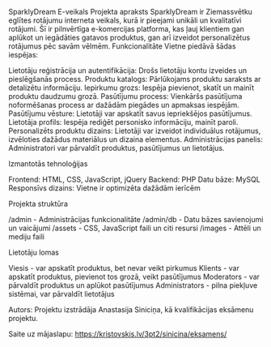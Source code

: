 SparklyDream E-veikals
Projekta apraksts
SparklyDream ir Ziemassvētku eglītes rotājumu interneta veikals, kurā ir pieejami unikāli un kvalitatīvi rotājumi. Šī ir pilnvērtīga e-komercijas platforma, kas ļauj klientiem gan aplūkot un iegādāties gatavos produktus, gan arī izveidot personalizētus rotājumus pēc savām vēlmēm.
Funkcionalitāte
Vietne piedāvā šādas iespējas:

Lietotāju reģistrācija un autentifikācija: Drošs lietotāju kontu izveides un pieslēgšanās process.
Produktu katalogs: Pārlūkojams produktu saraksts ar detalizētu informāciju.
Iepirkumu grozs: Iespēja pievienot, skatīt un mainīt produktu daudzumu grozā.
Pasūtījumu process: Vienkāršs pasūtījuma noformēšanas process ar dažādām piegādes un apmaksas iespējām.
Pasūtījumu vēsture: Lietotāji var apskatīt savus iepriekšējos pasūtījumus.
Lietotāja profils: Iespēja rediģēt personisko informāciju, mainīt paroli.
Personalizēts produktu dizains: Lietotāji var izveidot individuālus rotājumus, izvēloties dažādus materiālus un dizaina elementus.
Administrācijas panelis: Administratori var pārvaldīt produktus, pasūtījumus un lietotājus.

Izmantotās tehnoloģijas

Frontend: HTML, CSS, JavaScript, jQuery
Backend: PHP
Datu bāze: MySQL
Responsīvs dizains: Vietne ir optimizēta dažādām ierīcēm

Projekta struktūra

/admin - Administrācijas funkcionalitāte
/admin/db - Datu bāzes savienojumi un vaicājumi
/assets - CSS, JavaScript faili un citi resursi
/images - Attēli un mediju faili

Lietotāju lomas

Viesis - var apskatīt produktus, bet nevar veikt pirkumus
Klients - var apskatīt produktus, pievienot tos grozā, veikt pasūtījumus
Moderators - var pārvaldīt produktus un aplūkot pasūtījumus
Administrators - pilna piekļuve sistēmai, var pārvaldīt lietotājus

Autors:
Projektu izstrādāja Anastasija Siniciņa, kā kvalifikācijas eksāmenu projektu.

Saite uz mājaslapu: 
https://kristovskis.lv/3pt2/sinicina/eksamens/
